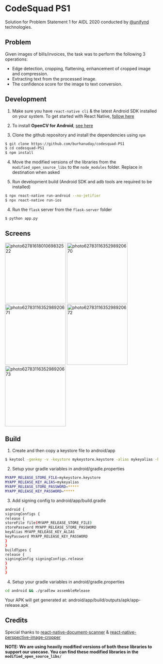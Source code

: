 # CodeSquad PS1
Solution for Problem Statement 1 for AIDL 2020 conducted by [@unifynd](https://github.com/unifynd) technologies.

## Problem
Given images of bills/invoices, the task was to perform the following 3 operations:
  * Edge detection, cropping, flattening, enhancement of cropped image and compression.
  * Extracting text from the processed image.
  * The confidence score for the image to text conversion.

## Development

1. Make sure you have `react-native cli` & the latest Android SDK installed on your system. To get started with React Native, [follow here](https://reactnative.dev/docs/getting-started)

2. To install **OpenCV for Android**, [see here](https://github.com/davidmigloz/go-bees/wiki/Setup-OpenCV-3.1.0-in-Android-Studio-2.2)

3. Clone the github repository and install the dependencies using `npm`
```bash
$ git clone https://github.com/burhanuday/codesquad-PS1
$ cd codesquad-PS1
$ npm install
```
4. Move the modified versions of the libraries from the `modified_open_source_libs` to the `node_modules` folder. Replace in destination when asked

5. Run development build (Android SDK and adb tools are required to be installed)
```bash
$ npx react-native run-android --no-jetifier
$ npx react-native run-ios
```

4. Run the `flask` server from the `flask-server` folder
```bash
$ python app.py
```

## Screens
<a href="https://imgbb.com/"><img width="200" src="https://i.ibb.co/Bft09zp/photo6278161801069832522.jpg" alt="photo6278161801069832522" border="0" /></a> <a href="https://imgbb.com/"><img src="https://i.ibb.co/M8GGbP7/photo6278311635298920670.jpg" width="200" alt="photo6278311635298920670" border="0" /></a> <a href="https://imgbb.com/"><img width="200" src="https://i.ibb.co/w0mvNRr/photo6278311635298920671.jpg" alt="photo6278311635298920671" border="0" /></a> <a href="https://imgbb.com/"><img src="https://i.ibb.co/vj4PH8m/photo6278311635298920672.jpg" width="200" alt="photo6278311635298920672" border="0" /></a> <a href="https://imgbb.com/"><img width="200" src="https://i.ibb.co/ph8dvfT/photo6278311635298920673.jpg" alt="photo6278311635298920673" border="0" /></a>

## Build
1. Create and then copy a keystore file to android/app
```bash
$ keytool -genkey -v -keystore mykeystore.keystore -alias mykeyalias -keyalg RSA -keysize 2048 -validity 10000
```
2. Setup your gradle variables in android/gradle.properties
```bash
MYAPP_RELEASE_STORE_FILE=mykeystore.keystore
MYAPP_RELEASE_KEY_ALIAS=mykeyalias
MYAPP_RELEASE_STORE_PASSWORD=*****
MYAPP_RELEASE_KEY_PASSWORD=*****
```

3. Add signing config to android/app/build.gradle
```bash
android {
signingConfigs {
release {
storeFile file(MYAPP_RELEASE_STORE_FILE)
storePassword MYAPP_RELEASE_STORE_PASSWORD
keyAlias MYAPP_RELEASE_KEY_ALIAS
keyPassword MYAPP_RELEASE_KEY_PASSWORD
}
}
buildTypes {
release {
signingConfig signingConfigs.release
}
}
}
```

4. Setup your gradle variables in android/gradle.properties
```bash
cd android && ./gradlew assembleRelease
```
Your APK will get generated at: android/app/build/outputs/apk/app-release.apk

## Credits
Special thanks to [react-native-document-scanner](https://github.com/Woonivers/react-native-document-scanner#readme) & [react-native-perspective-image-cropper](https://github.com/Michaelvilleneuve/react-native-perspective-image-cropper)

**NOTE: We are using heavily modified versions of both these libraries to support our usecase. You can find these modified libraries in the `modified_open_source_libs/`**
